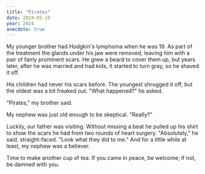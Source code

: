 ```yaml
---
title: "Pirates"
date: 2024-05-18
year: 2024
anecdote: true
---
```


My younger brother had Hodgkin's lymphoma when he was 19.
As part of the treatment the glands under his jaw were removed,
leaving him with a pair of fairly prominent scars.
He grew a beard to cover them up,
but years later,
after he was married and had kids,
it started to turn gray,
so he shaved it off.

His children had never his scars before.
The youngest shrugged it off,
but the oldest was a bit freaked out.
"What happened?" he asked.

"Pirates,"
my brother said.

My nephew was just old enough to be skeptical.
"Really?"

Luckily,
our father was visiting.
Without missing a beat he pulled up his shirt
to show the scars he had from two rounds of heart surgery.
"Absolutely,"
he said,
straight-faced.
"Look what they did to me."
And for a little while at least,
my nephew was a believer.

Time to make another cup of tea.
If you came in peace, be welcome;
if not, be damned with you.

